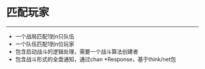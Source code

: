 # 匹配玩家
---
- 一个战局匹配1到n只队伍
- 一个队伍匹配1到n位玩家
- 包含启动战斗的逻辑处理，需要一个战斗算法创建者
- 包含战斗形式的全盘通知，通过chan *Response，基于think/net包